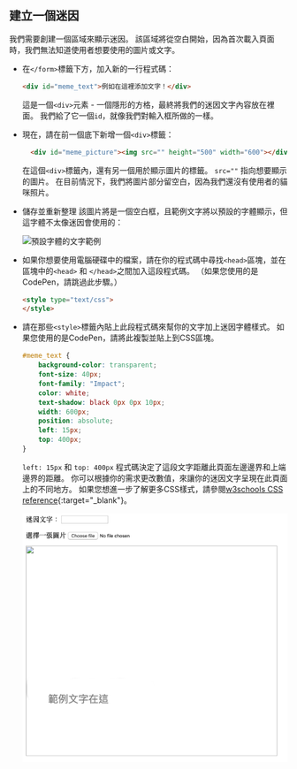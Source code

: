 ## 建立一個迷因

我們需要創建一個區域來顯示迷因。 該區域將從空白開始，因為首次載入頁面時，我們無法知道使用者想要使用的圖片或文字。

- 在`</form>`標籤下方，加入新的一行程式碼：

  ```html
  <div id="meme_text">例如在這裡添加文字！</div>
  ```

  這是一個`<div>`元素 - 一個隱形的方格，最終將我們的迷因文字內容放在裡面。 我們給了它一個`id`，就像我們對輸入框所做的一樣。

- 現在，請在前一個底下新增一個`<div>`標籤：

  ```html
    <div id="meme_picture"><img src="" height="500" width="600"></div>
    ```

    在這個`<div>`標籤內，還有另一個用於顯示圖片的標籤。 `src=""` 指向想要顯示的圖片。 在目前情況下，我們將圖片部分留空白，因為我們還沒有使用者的貓咪照片。

- 儲存並重新整理 該圖片將是一個空白框，且範例文字將以預設的字體顯示，但這字體不太像迷因會使用的：

    ![預設字體的文字範例](images/example-text-default.png)

- 如果你想要使用電腦硬碟中的檔案，請在你的程式碼中尋找`<head>`區塊，並在區塊中的`<head>` 和 `</head>`之間加入這段程式碼。 （如果您使用的是CodePen，請跳過此步驟。）

  ```html
  <style type="text/css">
  </style>
  ```

- 請在那些`<style>`標籤內貼上此段程式碼來幫你的文字加上迷因字體樣式。 如果您使用的是CodePen，請將此複製並貼上到CSS區塊。

    ```css
    #meme_text {
        background-color: transparent;
        font-size: 40px;
        font-family: "Impact";
        color: white;
        text-shadow: black 0px 0px 10px;
        width: 600px;
        position: absolute;
        left: 15px;
        top: 400px;
    }
    ```

  `left: 15px` 和 `top: 400px` 程式碼決定了這段文字距離此頁面左邊邊界和上端邊界的距離。 你可以根據你的需求更改數值，來讓你的迷因文字呈現在此頁面上的不同地方。 如果您想進一步了解更多CSS樣式，請參閱[w3schools CSS reference](http://www.w3schools.com/CSSref/){:target="_blank"}。

  ![迷因文字的範例](images/example-text-memey.png)
